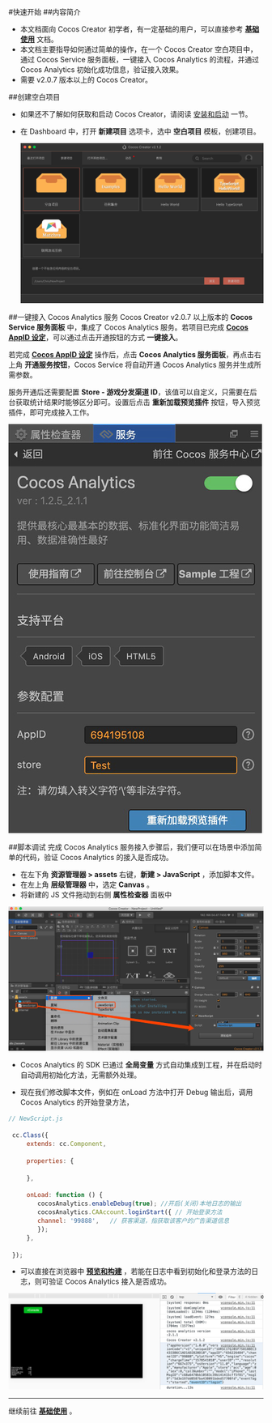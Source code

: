 #快速开始
##内容简介
- 本文档面向 Cocos Creator 初学者，有一定基础的用户，可以直接参考 [**基础使用**](basic-user-guide.md) 文档。
- 本文档主要指导如何通过简单的操作，在一个 Cocos Creator 空白项目中，通过 Cocos Service 服务面板，一键接入 Cocos Analytics 的流程，并通过 Cocos Analytics 初始化成功信息，验证接入效果。
- 需要 v2.0.7 版本以上的 Cocos Creator。

##创建空白项目
- 如果还不了解如何获取和启动 Cocos Creator，请阅读 [安装和启动](/../../getting-started/install.md) 一节。
- 在 Dashboard 中，打开 **新建项目** 选项卡，选中 **空白项目** 模板，创建项目。

    ![w760](image/empty-project.jpg)

##一键接入 Cocos Analytics 服务
Cocos Creator v2.0.7 以上版本的 **Cocos Service 服务面板** 中，集成了 Cocos Analytics 服务。若项目已完成 [**Cocos AppID 设定**](./../setting-cocos-appid.md)，可以通过点击开通按钮的方式 **一键接入**。

若完成 [**Cocos AppID 设定**](./../setting-cocos-appid.md) 操作后，点击 **Cocos Analytics 服务面板**，再点击右上角 **开通服务按钮**，Cocos Service 将自动开通 Cocos Analytics 服务并生成所需参数。

服务开通后还需要配置 **Store - 游戏分发渠道 ID**，该值可以自定义，只需要在后台获取统计结果时能够区分即可。设置后点击 **重新加载预览插件** 按钮，导入预览插件，即可完成接入工作。

![](image/analytics-params.jpg)


##脚本调试
完成 Cocos Analytics 服务接入步骤后，我们便可以在场景中添加简单的代码，验证 Cocos Analytics 的接入是否成功。

- 在左下角 **资源管理器 > assets** 右键，**新建 > JavaScript** ，添加脚本文件。
- 在左上角 **层级管理器** 中，选定 **Canvas** 。
- 将新建的 JS 文件拖动到右侧 **属性检查器** 面板中

![w720](image/new-file.jpg)

- Cocos Analytics 的 SDK 已通过 **全局变量** 方式自动集成到工程，并在启动时自动调用初始化方法，无需额外处理。

- 现在我们修改脚本文件，例如在 onLoad 方法中打开 Debug 输出后，调用 Cocos Analytics 的开始登录方法，

```js
// NewScript.js

 cc.Class({
     extends: cc.Component,

     properties: {

     },

     onLoad: function () {
        cocosAnalytics.enableDebug(true); //开启(关闭)本地日志的输出
        cocosAnalytics.CAAccount.loginStart({ // 开始登录方法
        channel: '99888',   // 获客渠道，指获取该客户的广告渠道信息   
		});
     },

 });
```

- 可以直接在浏览器中 [**预览和构建**](/../../getting-started/basics/preview-build.md)  ，若能在日志中看到初始化和登录方法的日志，则可验证 Cocos Analytics 接入是否成功。

![w720](image/analytics-debugging.jpg)

---

继续前往 [**基础使用**](basic-user-guide.md) 。


